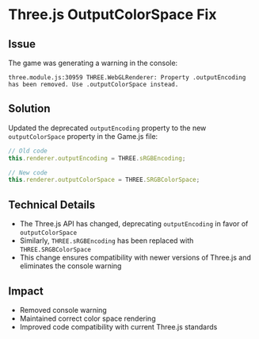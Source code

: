 # Three.js OutputColorSpace Fix

## Issue
The game was generating a warning in the console:
```
three.module.js:30959 THREE.WebGLRenderer: Property .outputEncoding has been removed. Use .outputColorSpace instead.
```

## Solution
Updated the deprecated `outputEncoding` property to the new `outputColorSpace` property in the Game.js file:

```javascript
// Old code
this.renderer.outputEncoding = THREE.sRGBEncoding;

// New code
this.renderer.outputColorSpace = THREE.SRGBColorSpace;
```

## Technical Details
- The Three.js API has changed, deprecating `outputEncoding` in favor of `outputColorSpace`
- Similarly, `THREE.sRGBEncoding` has been replaced with `THREE.SRGBColorSpace`
- This change ensures compatibility with newer versions of Three.js and eliminates the console warning

## Impact
- Removed console warning
- Maintained correct color space rendering
- Improved code compatibility with current Three.js standards